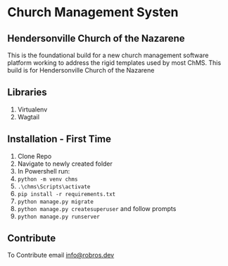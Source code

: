 # Church Management Systen

## Hendersonville Church of the Nazarene

This is the foundational build for a new church management software platform working to address the rigid templates used by most ChMS. This build is for Hendersonville Church of the Nazarene

## Libraries

1. Virtualenv
2. Wagtail

## Installation - First Time

1. Clone Repo
2. Navigate to newly created folder
3. In Powershell run:
4. `python -m venv chms`
5. `.\chms\Scripts\activate`
6. `pip install -r requirements.txt`
7. `python manage.py migrate`
8. `python manage.py createsuperuser` and follow prompts
9. `python manage.py runserver`

## Contribute

To Contribute email <info@robros.dev>
